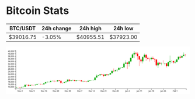 # Bitcoin Stats

BTC/USDT|24h change|24h high|24h low|
|---|---|---|---|
|$39016.75|-3.05%|$40955.51|$37923.00|

<img src="./chart.svg">

